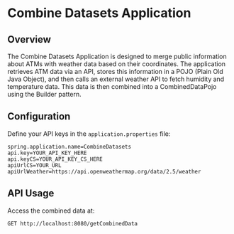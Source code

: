 # Combine Datasets Application
## Overview
The Combine Datasets Application is designed to merge public information about ATMs with weather data based on their coordinates.
The application retrieves ATM data via an API, stores this information in a POJO (Plain Old Java Object), and then calls an external weather
API to fetch humidity and temperature data. This data is then combined into a CombinedDataPojo using the Builder pattern.

## Configuration

Define your API keys in the `application.properties` file:

```
spring.application.name=CombineDatasets
api.key=YOUR_API_KEY_HERE       
api.keyCS=YOUR_API_KEY_CS_HERE  
apiUrlCS=YOUR_URL
apiUrlWeather=https://api.openweathermap.org/data/2.5/weather
```

## API Usage
Access the combined data at:

```
GET http://localhost:8080/getCombinedData
```

